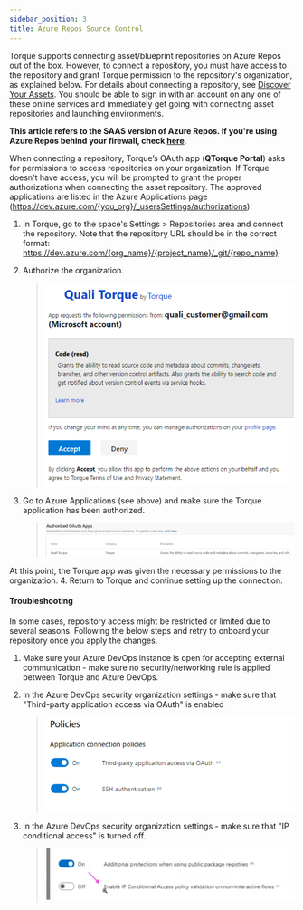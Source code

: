 ```yaml
---
sidebar_position: 3
title: Azure Repos Source Control
---
```


Torque supports connecting asset/blueprint repositories on Azure Repos out of the box. However, to connect a repository, you must have access to the repository and grant Torque permission to the repository's organization, as explained below. For details about connecting a repository, see [Discover Your Assets](/getting-started/asset-discovery). You should be able to sign in with an account on any one of these online services and immediately get going with connecting asset repositories and launching environments.

**This article refers to the SAAS version of Azure Repos. If you're using Azure Repos behind your firewall, check [here](/admin-guide/source-control/Self%20Hosted%20Repositories/overview)**.


When connecting a repository, Torque’s OAuth app (**QTorque Portal**) asks for permissions to access repositories on your organization. 
If Torque doesn't have access, you will be prompted to grant the proper authorizations when connecting the asset repository. The approved applications are listed in the Azure Applications page (https://dev.azure.com/{you_org}/_usersSettings/authorizations).

1. In Torque, go to the space's Settings > Repositories area and connect the repository. Note that the repository URL should be in the correct format: https://dev.azure.com/{org_name}/{project_name}/_git/{repo_name}

2. Authorize the organization.

    > ![Locale Dropdown](/img/azure-repo-grant.png)

3.	Go to Azure Applications (see above) and make sure the Torque application has been authorized.

    > ![Locale Dropdown](/img/azure-grant-2.png)
 
At this point, the Torque app was given the necessary permissions to the organization.
4.	Return to Torque and continue setting up the connection.

#### Troubleshooting
In some cases, repository access might be restricted or limited due to several seasons. Following the below steps and retry to onboard your repository once you apply the changes.

1. Make sure your Azure DevOps instance is open for accepting external communication - make sure no security/networking rule is applied between Torque and Azure DevOps.
2. In the Azure DevOps security organization settings - make sure that "Third-party application access via OAuth" is enabled
    > ![Troubleshooting](/img/ado_access.png)

3. In the Azure DevOps security organization settings - make sure that "IP conditional access" is turned off.
    > ![Troubleshooting](/img/ado_access2.png)